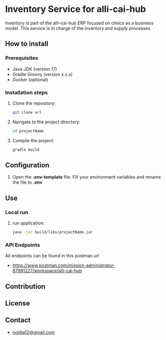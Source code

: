 # Inventory Service for alli-cai-hub

Inventory is part of the alli-cai-hub ERP focused on clinics as a
business model. This service is in charge of the inventory and supply 
processes.

## How to install


### Prerequisites

- Java JDK (version 17)
- Gradle Groovy (version x.x.x)
- Docker (optional)

### Installation steps

1. Clone the repository:
    ```bash
   git clone url
   
2. Navigate to the project directory:
    ```bash
   cd projectName

3. Compile the project:
    ```bash
   gradle build

## Configuration
1. Open the **.env-template** file. Fill your environment variables and rename the file to **.env**

## Use

### Local run

1. run application:
   ```bash
   java -jar build/libs/projectName.jar
   
### API Endpoints

All endpoints can be found in this postman url

   - https://www.postman.com/mission-administrator-87991227/workspace/alli-cai-hub

## Contribution

## License

## Contact

   - [noldia12@gmail.com]()